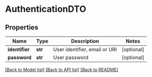 # AuthenticationDTO

## Properties
Name | Type | Description | Notes
------------ | ------------- | ------------- | -------------
**identifier** | **str** | User identifier, email or URI | [optional] 
**password** | **str** | User password | [optional] 

[[Back to Model list]](../README.md#documentation-for-models) [[Back to API list]](../README.md#documentation-for-api-endpoints) [[Back to README]](../README.md)


